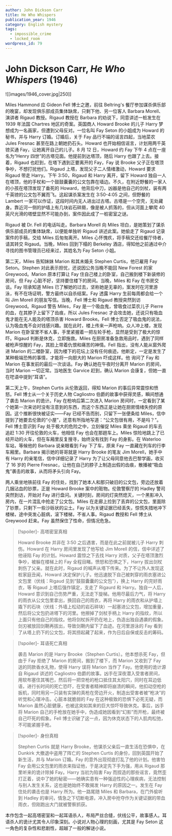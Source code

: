 ```yaml
---
author: John Dickson Carr
title: He Who Whispers
publication_year: 1946
category: English mystery
tags:
  - impossible_crime
  - locked_room
wordpress_id: 79
---
```

# John Dickson Carr, <i>He Who Whispers</i> (1946)

![[images/1946_cover.jpg|250]]

Miles Hammond 应 Gideon Fell 博士之邀，前往 Beltring's 餐厅参加谋杀俱乐部的晚宴，却发现俱乐部成员集体缺席，只剩下他、另一位客人 Barbara Morell、演讲者 Rigaud 教授。Rigaud 教授在 Barbara 的劝说下，同意讲述一桩发生在 1939 年法国 Chartres 地区的奇案。英国商人 Howard Brooke 的儿子 Harry 梦想成为一名画家，但遭到父母反对。一位名叫 Fay Seton 的小姐成为 Howard 的秘书，并与 Harry 订婚。订婚后，关于 Fay 品行不端的谣言四起，当地菜农 Jules Fresnac 甚至在路上朝她扔石头。Howard 也开始相信谣言，计划用两千英镑买通 Fay，让她离开自己的儿子。8 月 12 日，Howard 约 Fay 下午 4 点在一座名为“Henry 四世”的古塔见面。他提前到达塔顶，随后 Harry 也跟了上去。接着，Rigaud 也赶到，在塔下遇到正要离开的 Fay，Fay 说 Brooke 父子正在塔顶争吵，不想打扰他们。Rigaud 上塔，发现父子二人情绪激动，Howard 要求 Rigaud 带走 Harry。下午 3:50，Rigaud 和 Harry 离开，留下 Howard 独自一人在塔顶，他的手杖和一个鼓鼓囊囊的公文包靠在墙边。不久，在附近野餐的一家人的小孩在塔顶发现了垂死的 Howard，他背后中刀，凶器是他自己的剑杖，装有两千英镑的公文包不翼而飞。这起谋杀案发生在 3:50-4:05 之间，但野餐的 Lambert 一家可以作证，这段时间内无人进出过古塔。古塔是一个空壳，无处藏身。靠近河一侧的护墙上有几块岩石碎屑，像是被人抓落的，但从河面上攀爬 40 英尺光滑的塔壁显然不可能办到，案件因此成了一桩密室之谜。

Rigaud 被 Dr. Fell 的电话叫走。Barbara Morell 向 Miles 坦白，是她策划了谋杀俱乐部成员的集体缺席，以便能单独听 Rigaud 讲述此案。她偷走了 Rigaud 记录案件的手稿，交给 Miles 后匆匆离开。Miles 心怀愧疚，将手稿交还给餐厅侍者，请其转交 Rigaud。当晚，Miles 回到下榻的 Berkeley 酒店，得知他之前通过中介寻找的图书管理员已经来过，其姓名为 Fay Seton 小姐。

第二天，Miles 告知妹妹 Marion 和其未婚夫 Stephen Curtis，他已雇用 Fay Seton。Stephen 对此表示担忧，还说因公务当晚不能回 New Forest 的家 Greywood。Marion 原本打算让 Fay 住自己楼上的卧室，自己搬到楼下新装修的房间，但 Fay 心脏不好，坚持要住楼下的房间。当晚，Miles 和 Fay 在书房交谈。Fay 坦承知道 Miles 已了解她的过去，坚称她是无辜的，案发时在河里游泳，有不在场证明，警方最终以自杀结案。Fay 透露 Harry 生前每周都会给一个叫 Jim Morell 的朋友写信。当晚，Fell 博士和 Rigaud 教授突然到访 Greywood。Rigaud 警告 Miles，Fay 是一个吸血鬼，曾吸食过菜农儿子 Pierre 的血，在其脖子上留下了齿痕，所以 Jules Fresnac 才会攻击她，还说只有吸血鬼才能在无人能及的塔顶杀害 Howard Brooke。Fell 博士否定了吸血鬼的说法，认为吸血鬼不会对钱感兴趣。就在此时，楼上传来一声枪响。众人冲上楼，发现 Marion 在卧室里不省人事，手里紧握着一把左轮手枪，显然是受到了极大的惊吓。Rigaud 判断是休克，立即施救。Miles 在厨房准备急救用品时，遇到了同样被枪声惊醒的 Fay，其脸上带着仇恨和痛苦的神情。Fell 指出，没有人能从窗外爬进 Marion 的二楼卧室，因为楼下的花坛上没有任何痕迹。他断定，一定是发生了某种极端恐怖的事情，才能将一向胆大的 Marion 吓成这样。他 询问了 Fay 和 Marion 在事发前的最后一次谈话。Fay 确认她在午夜时分离开 Marion 的房间，当时 Marion 一切正常。当地医生 Garvice 赶到，确认 Marion 会康复，但她一直在呓语中提到“耳语”。

第二天上午，Stephen Curtis 从伦敦返回，得知 Marion 的事后异常震惊和愤怒。Fell 博士从一个关于历史人物 Cagliostro 伯爵的故事中获得灵感，瞬间想通了袭击 Marion 的诡计。Fay 在枪响后第二次进入 Marion 房间时，一定看到了某个她第一次来访时没有注意到的东西，而这个东西正是让她在厨房情绪失控的原因。这个推断很快被证实——Fay 已经不告而别，只留下一张便条给 Miles，信中提到了她要去伦敦的“小屋”，还意有所指地写道：“公文包很有用，不是吗？”。Fell 博士意识到 Fay 处于极大的危险之中，立刻催促 Miles 乘坐 Rigaud 的车去追赶 1:30 开往伦敦的火车，他相信 Fay 也会在那趟车上。Miles 惊险地跳上了已经开动的火车，但在车厢里反复搜寻，始终没有找到 Fay 的身影。在 Waterloo 车站，等候他的 Barbara 说亲眼看到 Fay 下了车，原来 Fay 一直藏在列车的行李车厢里。Barbara 揭示她的哥哥就是 Harry Brooke 的笔友 Jim Morell，她手中有 Harry 的亲笔信，信中详细记录了 Harry 为了让父母同意他去巴黎学画，收买了 16 岁的 Pierre Fresnac，让他在自己的脖子上制造出假的齿痕，散播被“吸血鬼”袭击的故事，从而将矛头引向 Fay。

两人乘坐地铁前往 Fay 的住处，找到了她本人和那只破旧的公文包，旁边还放着几捆沾血的钞票，正是 Howard Brooke 案中的赃物。伦敦警察厅的 Hadley 警司突然到访，开始对 Fay 进行盘问。关键时刻，房间的灯突然熄灭，一个黑影冲入房内，在一片混乱中抢走了公文包。Miles 在走廊上捡到了丢弃的公文包，里面除了钞票，只剩下一些沙砾状的尘土。Fay 以为关键证据已经丢失，惊慌失措地冲下楼梯，途中突发心脏病，滚下楼梯，不省人事。Rigaud 教授和 Fell 博士从 Greywood 赶来。Fay 虽然保住了性命，但情况危急。

> [!spoiler]- 高塔密室真相
> 
> Howard Brooke 并非在 3:50 之后遇害，而是在此之前就被儿子 Harry 刺伤。Howard 在 Harry 房间里发现了他写给 Jim Morell 的信，信中详述了他诬陷 Fay 的计划。Howard 震惊之下去找 Harry 对质，父子在塔顶激烈争吵，被躲在楼梯上的 Fay 全程目睹。愤怒和恐惧之下，Harry 拔出剑杖刺伤了父亲。就在此时，Rigaud 的喊声从塔下传来。为了不让外人发现这桩家庭丑闻，Howard 决定保护儿子。他迅速脱下自己被刺穿的雨衣塞进公文包里（伏线：Rigaud 见到“鼓鼓囊囊的公文包”），换上 Harry 的完好雨衣，等 Rigaud 上塔后强作镇定，支走了 Rigaurd 和 Harry。独自一人后，Howard 意识到自己伤势严重，无法走下旋梯。他用尽最后力气，将 Harry 的雨衣从公文包里拿出，换回自己的雨衣，再将 Harry 的雨衣和从护墙上撬下的石块（伏线：外墙上松动的岩石碎块）一起塞进公文包，增加重量，然后将公文包扔进塔下的河里。他擦掉了剑杖手柄上 Harry 的指纹，所以上面只有他自己的指纹。他将剑杖拆开扔在地上，伪造出独自遇袭的假象。剑刃被放回剑鞘再拔出，导致剑鞘内留下了血迹。在河里游泳的 Fay 看到了从塔上扔下的公文包，将其捞起藏了起来，作为日后自保或反击的筹码。

> [!spoiler]- 耳语死亡真相
> 
> 袭击 Marion 的是 Harry Brooke（Stephen Curtis）。他本想杀死 Fay，但由于 Fay 拒绝了 Marion 的房间，搬到了楼下，而 Marion 又收到了 Fay 送的同款香水礼物，使得 Harry 误将 Marion 当作了 Fay。他使用的诡计源自 Rigaud 讲述的 Cagliostro 伯爵的故事。凶手在深夜潜入受害者房间，用软布塞住其嘴巴，然后将一把空枪的枪口抵住其太阳穴，同时在耳边低语，进行长时间的死亡恐吓，在受害者精神即将崩溃的瞬间，他扣动空枪的扳机，同时用另一只装有实弹的真枪在旁边开火，制造出受害者被“枪决”的听觉和心理冲击。心脏本就脆弱的 Fay 在这种极致的恐惧下必死无疑，而 Marion 虽然心脏健康，也被这突如其来的巨大惊吓导致休克。事后，凶手将 Marion 自己的手枪放在她手中，伪造成她因看到“幻影”而开枪，最终被自己吓死的假象。Fell 博士识破了这一点，因为休克状态下的人肌肉松弛，不可能紧握手枪。

> [!spoiler]- 身份真相
> 
> Stephen Curtis 就是 Harry Brooke，他谋杀父亲后一直生活在恐惧中，在 Dunkirk 大撤退中盗用了阵亡的 Stephen Curtis 的身份，回到英国开始了新生活，并与 Marion 订婚。Fay 的意外出现彻底打乱了他的计划。他害怕 Fay 会用公文包里的雨衣来指证他，于是决定先下手为强，用从 Rigaud 那里听来的诡计除掉 Fay。Harry 当初为陷害 Fay 而捏造的那些谣言，竟然歪打正着，说中了她的秘密——她确实患有一种强迫性的心理疾病，无法控制与别人发生关系，这也是她始终不敢揭发 Harry 的原因之一。发生在 Fay 住处的袭击也是 Harry 所为。他一路尾随 Miles 和 Barbara，在门外偷听到 Hadley 的审问，情急之下切断电源，冲入房中抢夺作为关键证据的带血雨衣，但刚跑出大门就被警察抓获。

本作包含一起高塔密室和一起耳语杀人，布局严丝合缝，伏线公平，故事感人。耳语杀人的诡计尤其令人印象深刻。小说对人物心理的刻画，尤其是 Fay Seton 这一角色的复杂性和悲剧性，超越了一般的解谜小说。